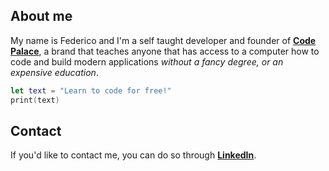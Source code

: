 ## About me
My name is Federico and I'm a self taught developer and founder of **[Code Palace](https://www.youtube.com/c/CodePalace/)**, a brand that teaches anyone that has access to a computer how to code and build modern applications _without a fancy degree, or an expensive education_.

```swift
let text = "Learn to code for free!"
print(text)
```



## Contact
If you'd like to contact me, you can do so through **[LinkedIn](https://www.linkedin.com/in/federicocotogno/)**.


